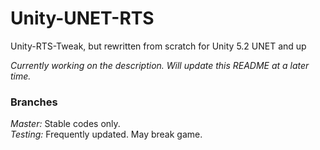 # Unity-UNET-RTS
Unity-RTS-Tweak, but rewritten from scratch for Unity 5.2 UNET and up

*Currently working on the description. Will update this README at a later time.*

### Branches

*Master:* Stable codes only.  
*Testing:* Frequently updated. May break game.
